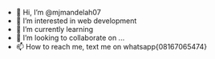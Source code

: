 - 👋 Hi, I’m @mjmandelah07
- 👀 I’m interested in web development
- 🌱 I’m currently learning 
- 💞️ I’m looking to collaborate on ...
- 📫 How to reach me, text me on whatsapp{08167065474}

<!---
mjmandelah07/mjmandelah07 is a ✨ special ✨ repository because its `README.md` (this file) appears on your GitHub profile.
You can click the Preview link to take a look at your changes.
--->
